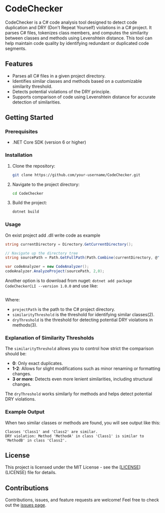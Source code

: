 
# CodeChecker

CodeChecker is a C# code analysis tool designed to detect code duplication and DRY (Don't Repeat Yourself) violations in a C# project. It parses C# files, tokenizes class members, and computes the similarity between classes and methods using Levenshtein distance. This tool can help maintain code quality by identifying redundant or duplicated code segments.

## Features
- Parses all C# files in a given project directory.
- Identifies similar classes and methods based on a customizable similarity threshold.
- Detects potential violations of the DRY principle.
- Supports comparison of code using Levenshtein distance for accurate detection of similarities.

## Getting Started

### Prerequisites
- .NET Core SDK (version 6 or higher)

### Installation

1. Clone the repository:
   ```bash
   git clone https://github.com/your-username/CodeChecker.git
   ```

2. Navigate to the project directory:
   ```bash
   cd CodeChecker
   ```

3. Build the project:
   ```bash
   dotnet build
   ```

### Usage

On exist project add .dll write code as example
```c# 
string currentDirectory = Directory.GetCurrentDirectory();

// Navigate up the directory tree
string sourcePath = Path.GetFullPath(Path.Combine(currentDirectory, @"..\..\..\"));

var codeAnalyzer = new CodeAnalyzer();
codeAnalyzer.AnalyzeProject(sourcePath, 2,0);
```
Another option is to download from nuget:
```dotnet add package CodeCheckerCLI --version 1.0.0```
and use like:
```dotnet run -- "C:\\Path With Spaces\\To\\Project" 2 3
```

Where:
- `projectPath` is the path to the C# project directory.
- `similarityThreshold` is the threshold for identifying similar classes(2).
- `dryThreshold` is the threshold for detecting potential DRY violations in methods(3).

### Explanation of Similarity Thresholds
The `similarityThreshold` allows you to control how strict the comparison should be:

- **0**: Only exact duplicates.
- **1-2**: Allows for slight modifications such as minor renaming or formatting changes.
- **3 or more**: Detects even more lenient similarities, including structural changes.

The `dryThreshold` works similarly for methods and helps detect potential DRY violations.

### Example Output
When two similar classes or methods are found, you will see output like this:

```
Classes 'Class1' and 'Class2' are similar.
DRY violation: Method 'MethodA' in class 'Class1' is similar to 'MethodB' in class 'Class2'.
```

## License
This project is licensed under the MIT License - see the [[LICENSE](https://github.com/danijel88/CodeChecker/tree/master?tab=MIT-1-ov-file)](LICENSE) file for details.

## Contributions
Contributions, issues, and feature requests are welcome! Feel free to check out the [issues page](https://github.com/danijel88/CodeChecker/issues).
